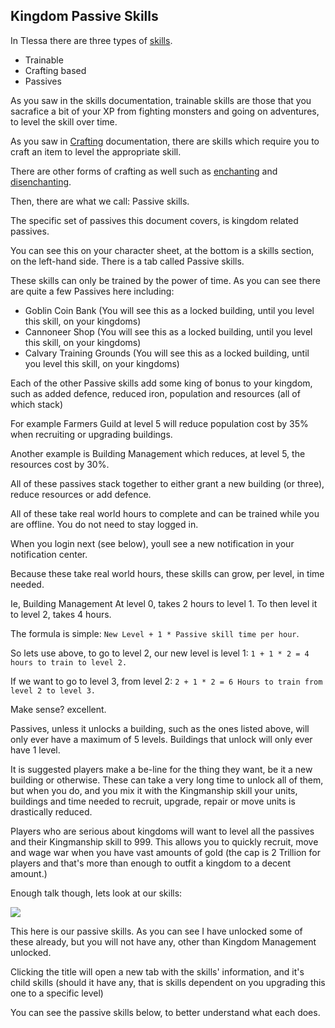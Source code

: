 ## Kingdom Passive Skills

In Tlessa there are three types of [skills](/information/skill-information). 

- Trainable
- Crafting based
- Passives

As you saw in the skills documentation, trainable skills are those that you sacrafice a bit of your XP from fighting monsters
and going on adventures, to level the skill over time.

As you saw in [Crafting](/information/crafting) documentation, there are skills which require you to craft an item to level 
the appropriate skill.

There are other forms of crafting as well such as [enchanting](/information/enchanting) and [disenchanting](/information/disenchanting).

Then, there are what we call: Passive skills.

The specific set of passives this document covers, is kingdom related passives.

You can see this on your character sheet, at the bottom is a skills section, on the left-hand side. There is a tab called Passive skills.

These skills can only be trained by the power of time. As you can see there are quite a few Passives here including:

- Goblin Coin Bank (You will see this as a locked building, until you level this skill, on your kingdoms)
- Cannoneer Shop (You will see this as a locked building, until you level this skill, on your kingdoms)
- Calvary Training Grounds (You will see this as a locked building, until you level this skill, on your kingdoms)

Each of the other Passive skills add some king of bonus to your kingdom, such as added defence, reduced iron, population and resources (all of which stack)

For example Farmers Guild at level 5 will reduce population cost by 35% when recruiting or upgrading buildings.

Another example is Building Management which reduces, at level 5, the resources cost by 30%.

All of these passives stack together to either grant a new building (or three), reduce resources or add defence.

All of these take real world hours to complete and can be trained while you are offline. You do not need to stay logged in.

When you login next (see below), youll see a new notification in your notification center.

Because these take real world hours, these skills can grow, per level, in time needed.

Ie, Building Management At level 0, takes 2 hours to level 1. To then level it to level 2, takes 4 hours.

The formula is simple: `New Level + 1 * Passive skill time per hour`.

So lets use above, to go to level 2, our new level is level 1: `1 + 1 * 2 = 4 hours to train to level 2.`

If we want to go to level 3, from level 2: `2 + 1 * 2 = 6 Hours to train from level 2 to level 3.`

Make sense? excellent.

Passives, unless it unlocks a building, such as the ones listed above, will only ever have a maximum of 5 levels. Buildings that unlock will only ever have 1 level.

It is suggested players make a be-line for the thing they want, be it a new building or otherwise. These can take a very long time to unlock all of them, but when you do,
and you mix it with the Kingmanship skill your units, buildings and time needed to recruit, upgrade, repair or move units is drastically reduced.

Players who are serious about kingdoms will want to level all the passives and their Kingmanship skill to 999. This allows you to quickly recruit,
move and wage war when you have vast amounts of gold (the cap is 2 Trillion for players and that's more than enough to outfit a kingdom to a decent amount.)

Enough talk though, lets look at our skills:

<div class="mb-4">
    <a href="/storage/info/kingdom-passive-skills/images/kingdom-passive-tree.png" class="glightbox">
        <img src="/storage/info/kingdom-passive-skills/images/kingdom-passive-tree.png" class="img-fluid" />
    </a>
</div>

This here is our passive skills. As you can see I have unlocked some of these already, but you will not have any, other than Kingdom Management unlocked.

Clicking the title will open a new tab with the skills' information, and it's child skills (should it have any, that is skills dependent on you upgrading this one to a specific level)

You can see the passive skills below, to better understand what each does.